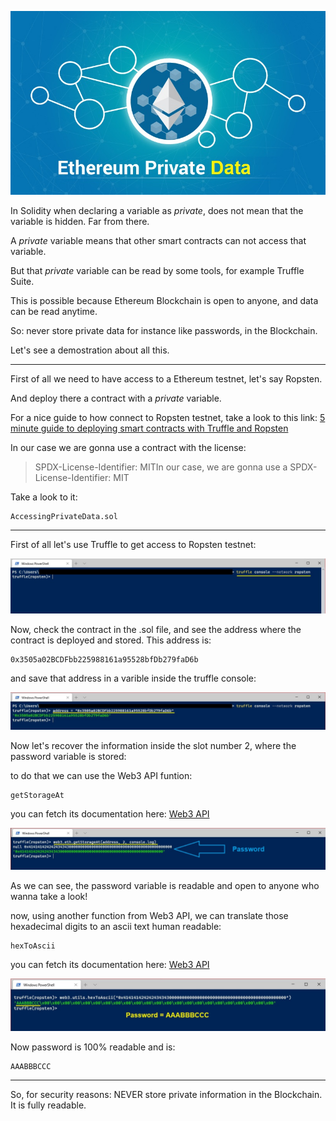 [![](https://github.com/ethsecurityexamples/Accessing_Private_Data/blob/main/Ethereum-Private-Data.jpg)](https://github.com/ethsecurityexamples/Accessing_Private_Data/blob/main/Ethereum-Private-Data.jpg)

In Solidity when declaring a variable as *private*, does not mean that the variable is hidden. Far from there.

A *private* variable means that other smart contracts can not access that variable.

But that *private* variable can be read by some tools, for example Truffle Suite.

This is possible because Ethereum Blockchain is open to anyone, and data can be read anytime.

So: never store private data for instance like passwords, in the Blockchain.

Let's see a demostration about all this.


------------

First of all we need to have access to a Ethereum testnet, let's say Ropsten.

And deploy there a contract with a *private* variable.

For a nice guide to how connect to Ropsten testnet, take a look to this link:
[5 minute guide to deploying smart contracts with Truffle and Ropsten](https://medium.com/coinmonks/5-minute-guide-to-deploying-smart-contracts-with-truffle-and-ropsten-b3e30d5ee1e "5 minute guide to deploying smart contracts with Truffle and Ropsten")

In our case we are gonna use a contract with the license:
> SPDX-License-Identifier: MITIn our case, we are gonna use a SPDX-License-Identifier: MIT

Take a look to it:



    AccessingPrivateData.sol


------------



First of all let's use Truffle to get access to Ropsten testnet:

[![](https://github.com/ethsecurityexamples/Accessing_Private_Data/blob/main/1.jpg)](https://github.com/ethsecurityexamples/Accessing_Private_Data/blob/main/1.jpg)

Now, check the contract in the .sol file, and see the address where the contract is deployed and stored. This address is:



    0x3505a02BCDFbb225988161a95528bfDb279faD6b

and save that address in a varible inside the truffle console:

[![](https://github.com/ethsecurityexamples/Accessing_Private_Data/blob/main/3.jpg)](https://github.com/ethsecurityexamples/Accessing_Private_Data/blob/main/3.jpg)

Now let's recover the information inside the slot number 2, where the password variable is stored:

to do that we can use the Web3 API funtion: 

    getStorageAt

you can fetch its documentation here:
[Web3 API](https://web3js.readthedocs.io/en/v1.2.1/web3-eth.html#getstorageat "Web3 API")

[![](https://github.com/ethsecurityexamples/Accessing_Private_Data/blob/main/4.jpg)](https://github.com/ethsecurityexamples/Accessing_Private_Data/blob/main/4.jpg)

As we can see, the password variable is readable and open to anyone who wanna take a look!

now, using another function from Web3 API, we can translate those hexadecimal digits to an ascii text human readable:



    hexToAscii

you can fetch its documentation here:
[Web3 API](https://web3js.readthedocs.io/en/v1.2.1/web3-utils.html#hextoascii "Web3 API")


[![](https://github.com/ethsecurityexamples/Accessing_Private_Data/blob/main/5.jpg)](https://github.com/ethsecurityexamples/Accessing_Private_Data/blob/main/5.jpg)

Now password is 100% readable and is:


    AAABBBCCC



------------

So, for security reasons: NEVER store private information in the Blockchain.
It is fully readable.


